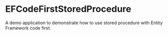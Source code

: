 # EFCodeFirstStoredProcedure
A demo application to demonstrate how to use stored procedure with Entity Framework code first.

